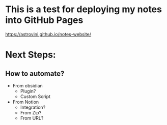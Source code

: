 # This is a test for deploying my notes into GitHub Pages
https://astrovini.github.io/notes-website/
# Next Steps:
## How to automate?
- From obsidian
  - Plugin?
  - Custom Script
- From Notion
  - Integration?
  - From Zip?
  - From URL?
